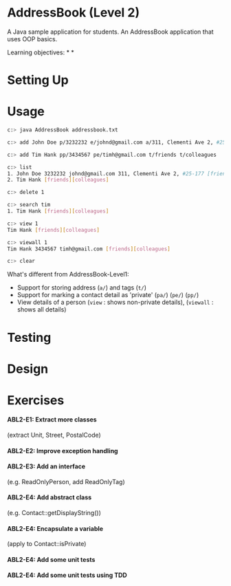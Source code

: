 # AddressBook (Level 2)
A Java sample application for students. An AddressBook application that uses OOP basics.

Learning objectives:
* 
* 

# Setting Up

# Usage
```sh
c:> java AddressBook addressbook.txt

c:> add John Doe p/3232232 e/johnd@gmail.com a/311, Clementi Ave 2, #25-177 t/friends

c:> add Tim Hank pp/3434567 pe/timh@gmail.com t/friends t/colleagues

c:> list
1. John Doe 3232232 johnd@gmail.com 311, Clementi Ave 2, #25-177 [friends]
2. Tim Hank [friends][colleagues]

c:> delete 1

c:> search tim
1. Tim Hank [friends][colleagues]

c:> view 1
Tim Hank [friends][colleagues]

c:> viewall 1
Tim Hank 3434567 timh@gmail.com [friends][colleagues]

c:> clear
```
What's different from AddressBook-Level1:
* Support for storing address (`a/`) and tags (`t/`)
* Support for marking a contact detail as 'private' (`pa/`) (`pe/`) (`pp/`) 
* View details of a person (`view` : shows non-private details), (`viewall` : shows all details)

# Testing

# Design

# Exercises

#### ABL2-E1: Extract more classes 
(extract Unit, Street, PostalCode)
             
#### ABL2-E2: Improve exception handling

#### ABL2-E3: Add an interface 
(e.g. ReadOnlyPerson, add ReadOnlyTag)

#### ABL2-E4:  Add abstract class 
(e.g. Contact::getDisplayString())

#### ABL2-E4:  Encapsulate a variable 
(apply to Contact::isPrivate)

#### ABL2-E4:  Add some unit tests

#### ABL2-E4:  Add some unit tests using TDD